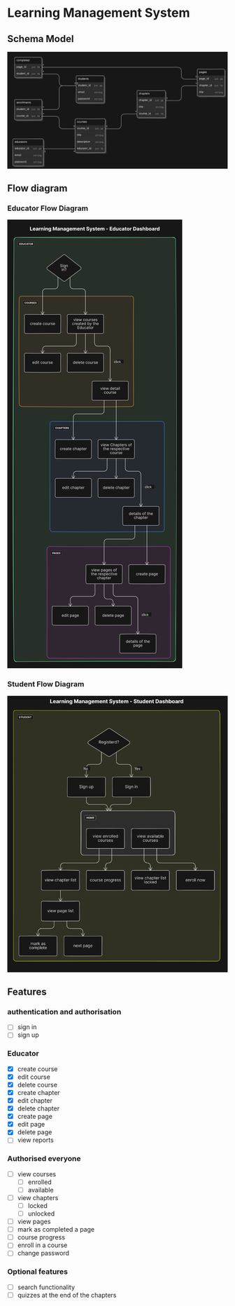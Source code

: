 # Learning Management System

## Schema Model

![schema](./attachments/schema.svg)

## Flow diagram

### Educator Flow Diagram

![educator-flow-diagram](./attachments/educator-flow-diagram.svg)

### Student Flow Diagram

![student-flow-diagram](./attachments/student-flow-diagram.svg)

## Features

### authentication and authorisation

- [ ] sign in
- [ ] sign up

### Educator

- [x] create course
- [x] edit course
- [x] delete course
- [x] create chapter
- [x] edit chapter
- [x] delete chapter
- [x] create page
- [x] edit page
- [x] delete page
- [ ] view reports

### Authorised everyone

- [ ] view courses
  - [ ] enrolled
  - [ ] available
- [ ] view chapters
  - [ ] locked
  - [ ] unlocked
- [ ] view pages
- [ ] mark as completed a page
- [ ] course progress
- [ ] enroll in a course
- [ ] change password

### Optional features

- [ ] search functionality
- [ ] quizzes at the end of the chapters
